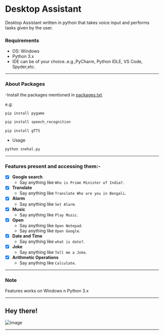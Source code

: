 # Desktop Assistant
Desktop Assistant written in python that takes voice input and performs tasks given by the user.
 
### Requirements
- OS: Windows
- Python 3.x
- IDE can be of your choice..e.g.,PyCharm, Python IDLE, VS Code, Spyder,etc.

---
### About Packages
-Install the packages mentioned in [packages.txt](https://github.com/snehalmastud/Desktop_Assistant/blob/master/packages.txt).

e.g:
```bash
pip install pygame
```
```bash
pip install speech_recognition
```
```bash
pip install gTTS
```
- Usage
```bash
python snehal.py
```

---
### Features present and accessing them:-
- [x] <b>Google search</b>
   - Say anything like `Who is Prime Minister of India?`.
- [x] <b>Translate</b>
   - Say anything like `Translate Who are you in Bengali`.
- [x] <b>Alarm</b>
   - Say anything like `Set Alarm`.
- [x] <b>Music</b>
   - Say anything like `Play Music`.
- [x] <b>Open</b>
   - Say anything like `Open Notepad`.
   - Say anything like `Open Google`.
- [x] <b>Date and Time</b>
   - Say anything like `what is date?`.
- [x] <b>Joke</b>
   - Say anything like `Tell me a Joke`.
- [x] <b>Arithmetic Operations</b>
   - Say anything like `Calculate`.

---

### Note
Features works on Windows n Python 3.x

---
## Hey there!
![image](https://miro.medium.com/max/534/0*_pWYv_PSM3zqE3dV.gif)

---
